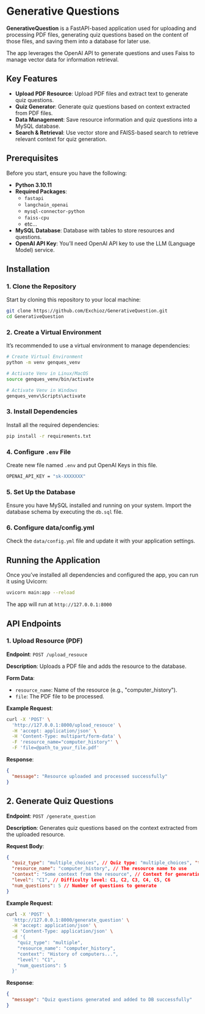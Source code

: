 # Generative Questions

**GenerativeQuestion** is a FastAPI-based application used for uploading and processing PDF files, generating quiz questions based on the content of those files, and saving them into a database for later use.

The app leverages the OpenAI API to generate questions and uses Faiss to manage vector data for information retrieval.

## Key Features

- **Upload PDF Resource**: Upload PDF files and extract text to generate quiz questions.
- **Quiz Generator**: Generate quiz questions based on context extracted from PDF files.
- **Data Management**: Save resource information and quiz questions into a MySQL database.
- **Search & Retrieval**: Use vector store and FAISS-based search to retrieve relevant context for quiz generation.

## Prerequisites

Before you start, ensure you have the following:

- **Python 3.10.11**
- **Required Packages**:
  - `fastapi`
  - `langchain_openai`
  - `mysql-connector-python`
  - `faiss-cpu`
  - etc...
- **MySQL Database**: Database with tables to store resources and questions.
- **OpenAI API Key**: You’ll need OpenAI API key to use the LLM (Language Model) service.

## Installation

### 1. Clone the Repository

Start by cloning this repository to your local machine:

```bash
git clone https://github.com/Exchioz/GenerativeQuestion.git
cd GenerativeQuestion
```

### 2. Create a Virtual Environment

It’s recommended to use a virtual environment to manage dependencies:

```bash
# Create Virtual Environment
python -m venv genques_venv

# Activate Venv in Linux/MacOS
source genques_venv/bin/activate

# Activate Venv in Windows
genques_venv\Scripts\activate
```

### 3. Install Dependencies

Install all the required dependencies:

```bash
pip install -r requirements.txt
```

### 4. Configure `.env` File

Create new file named `.env` and put OpenAI Keys in this file.

```bash
OPENAI_API_KEY = "sk-XXXXXXX"
```

### 5. Set Up the Database

Ensure you have MySQL installed and running on your system. Import the database schema by executing the `db.sql` file.

### 6. Configure data/config.yml

Check the `data/config.yml` file and update it with your application settings.

## Running the Application

Once you’ve installed all dependencies and configured the app, you can run it using Uvicorn:

```bash
uvicorn main:app --reload
```

The app will run at `http://127.0.0.1:8000`

## API Endpoints

### 1. Upload Resource (PDF)

**Endpoint**: `POST /upload_resouce`

**Description**: Uploads a PDF file and adds the resource to the database.

**Form Data**:

- `resource_name`: Name of the resource (e.g., "computer_history").
- `file`: The PDF file to be processed.

**Example Request**:

```bash
curl -X 'POST' \
  'http://127.0.0.1:8000/upload_resouce' \
  -H 'accept: application/json' \
  -H 'Content-Type: multipart/form-data' \
  -F 'resource_name="computer_history"' \
  -F 'file=@path_to_your_file.pdf'
```

**Response**:

```json
{
  "message": "Resource uploaded and processed successfully"
}
```

## 2. Generate Quiz Questions

**Endpoint**: `POST /generate_question`

**Description**: Generates quiz questions based on the context extracted from the uploaded resource.

**Request Body**:

```json
{
  "quiz_type": "multiple_choices", // Quiz type: "multiple_choices", "true_false", "fill_the_blank"
  "resource_name": "computer_history", // The resource name to use
  "context": "Some context from the resource", // Context for generating questions
  "level": "C1", // Difficulty level: C1, C2, C3, C4, C5, C6
  "num_questions": 5 // Number of questions to generate
}
```

**Example Request**:

```bash
curl -X 'POST' \
  'http://127.0.0.1:8000/generate_question' \
  -H 'accept: application/json' \
  -H 'Content-Type: application/json' \
  -d '{
    "quiz_type": "multiple",
    "resource_name": "computer_history",
    "context": "History of computers...",
    "level": "C1",
    "num_questions": 5
  }'
```

**Response**:

```json
{
  "message": "Quiz questions generated and added to DB successfully"
}
```
